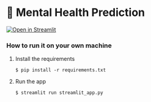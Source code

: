 # 💬 Mental Health Prediction


[![Open in Streamlit](https://static.streamlit.io/badges/streamlit_badge_black_white.svg)]([https://chatbot-template.streamlit.app/](https://mental-health-prediction-mkbocwxrryuor2k25caqnu.streamlit.app/))

### How to run it on your own machine

1. Install the requirements

   ```
   $ pip install -r requirements.txt
   ```

2. Run the app

   ```
   $ streamlit run streamlit_app.py
   ```
